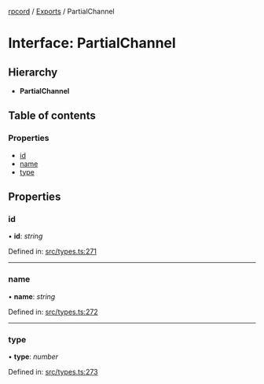 [rpcord](../README.md) / [Exports](../modules.md) / PartialChannel

# Interface: PartialChannel

## Hierarchy

* **PartialChannel**

## Table of contents

### Properties

- [id](partialchannel.md#id)
- [name](partialchannel.md#name)
- [type](partialchannel.md#type)

## Properties

### id

• **id**: *string*

Defined in: [src/types.ts:271](https://github.com/DjDeveloperr/RPCord/blob/91f1aca/src/types.ts#L271)

___

### name

• **name**: *string*

Defined in: [src/types.ts:272](https://github.com/DjDeveloperr/RPCord/blob/91f1aca/src/types.ts#L272)

___

### type

• **type**: *number*

Defined in: [src/types.ts:273](https://github.com/DjDeveloperr/RPCord/blob/91f1aca/src/types.ts#L273)

